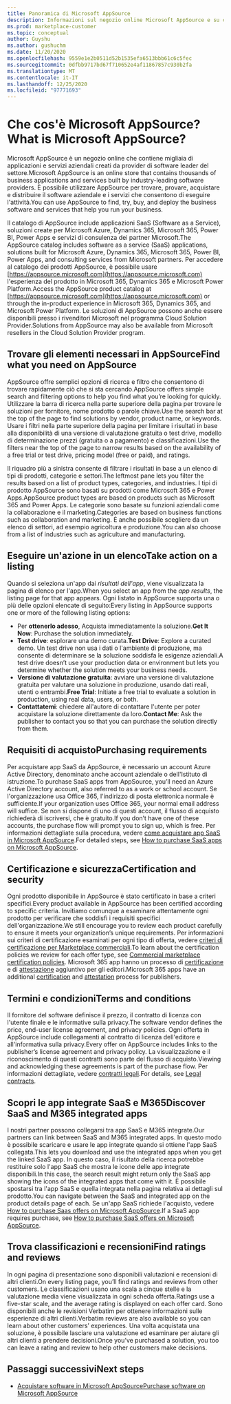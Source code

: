 ```yaml
---
title: Panoramica di Microsoft AppSource
description: Informazioni sul negozio online Microsoft AppSource e su come trovare un catalogo completo di software e soluzioni.
ms.prod: marketplace-customer
ms.topic: conceptual
author: Guyshu
ms.author: gushuchm
ms.date: 11/20/2020
ms.openlocfilehash: 9559e1e2b0511d52b1535efa6513bbb61c6c5fec
ms.sourcegitcommit: 0dfbb9717bd67f710652e4af11867857c930b2fa
ms.translationtype: MT
ms.contentlocale: it-IT
ms.lasthandoff: 12/25/2020
ms.locfileid: "97771693"
---
```

# <a name="what-is-microsoft-appsource"></a><span data-ttu-id="d6074-103">Che cos'è Microsoft AppSource?</span><span class="sxs-lookup"><span data-stu-id="d6074-103">What is Microsoft AppSource?</span></span>

<span data-ttu-id="d6074-104">Microsoft AppSource è un negozio online che contiene migliaia di applicazioni e servizi aziendali creati da provider di software leader del settore.</span><span class="sxs-lookup"><span data-stu-id="d6074-104">Microsoft AppSource is an online store that contains thousands of business applications and services built by industry-leading software providers.</span></span> <span data-ttu-id="d6074-105">È possibile utilizzare AppSource per trovare, provare, acquistare e distribuire il software aziendale e i servizi che consentono di eseguire l'attività.</span><span class="sxs-lookup"><span data-stu-id="d6074-105">You can use AppSource to find, try, buy, and deploy the business software and services that help you run your business.</span></span>

<span data-ttu-id="d6074-106">Il catalogo di AppSource include applicazioni SaaS (Software as a Service), soluzioni create per Microsoft Azure, Dynamics 365, Microsoft 365, Power BI, Power Apps e servizi di consulenza dei partner Microsoft.</span><span class="sxs-lookup"><span data-stu-id="d6074-106">The AppSource catalog includes software as a service (SaaS) applications, solutions built for Microsoft Azure, Dynamics 365, Microsoft 365, Power BI, Power Apps, and consulting services from Microsoft partners.</span></span> <span data-ttu-id="d6074-107">Per accedere al catalogo dei prodotti AppSource, è possibile usare [https://appsource.microsoft.com](https://appsource.microsoft.com) l'esperienza del prodotto in Microsoft 365, Dynamics 365 e Microsoft Power Platform.</span><span class="sxs-lookup"><span data-stu-id="d6074-107">Access the AppSource product catalog at [https://appsource.microsoft.com](https://appsource.microsoft.com) or through the in-product experience in Microsoft 365, Dynamics 365, and Microsoft Power Platform.</span></span> <span data-ttu-id="d6074-108">Le soluzioni di AppSource possono anche essere disponibili presso i rivenditori Microsoft nel programma Cloud Solution Provider.</span><span class="sxs-lookup"><span data-stu-id="d6074-108">Solutions from AppSource may also be available from Microsoft resellers in the Cloud Solution Provider program.</span></span>

## <a name="find-what-you-need-on-appsource"></a><span data-ttu-id="d6074-109">Trovare gli elementi necessari in AppSource</span><span class="sxs-lookup"><span data-stu-id="d6074-109">Find what you need on AppSource</span></span>

<span data-ttu-id="d6074-110">AppSource offre semplici opzioni di ricerca e filtro che consentono di trovare rapidamente ciò che si sta cercando.</span><span class="sxs-lookup"><span data-stu-id="d6074-110">AppSource offers simple search and filtering options to help you find what you’re looking for quickly.</span></span> <span data-ttu-id="d6074-111">Utilizzare la barra di ricerca nella parte superiore della pagina per trovare le soluzioni per fornitore, nome prodotto o parole chiave.</span><span class="sxs-lookup"><span data-stu-id="d6074-111">Use the search bar at the top of the page to find solutions by vendor, product name, or keywords.</span></span> <span data-ttu-id="d6074-112">Usare i filtri nella parte superiore della pagina per limitare i risultati in base alla disponibilità di una versione di valutazione gratuita o test drive, modello di determinazione prezzi (gratuita o a pagamento) e classificazioni.</span><span class="sxs-lookup"><span data-stu-id="d6074-112">Use the filters near the top of the page to narrow results based on the availability of a free trial or test drive, pricing model (free or paid), and ratings.</span></span>

<span data-ttu-id="d6074-113">Il riquadro più a sinistra consente di filtrare i risultati in base a un elenco di tipi di prodotti, categorie e settori.</span><span class="sxs-lookup"><span data-stu-id="d6074-113">The leftmost pane lets you filter the results based on a list of product types, categories, and industries.</span></span> <span data-ttu-id="d6074-114">I tipi di prodotto AppSource sono basati su prodotti come Microsoft 365 e Power Apps.</span><span class="sxs-lookup"><span data-stu-id="d6074-114">AppSource product types are based on products such as Microsoft 365 and Power Apps.</span></span> <span data-ttu-id="d6074-115">Le categorie sono basate su funzioni aziendali come la collaborazione e il marketing.</span><span class="sxs-lookup"><span data-stu-id="d6074-115">Categories are based on business functions such as collaboration and marketing.</span></span> <span data-ttu-id="d6074-116">È anche possibile scegliere da un elenco di settori, ad esempio agricoltura e produzione.</span><span class="sxs-lookup"><span data-stu-id="d6074-116">You can also choose from a list of industries such as agriculture and manufacturing.</span></span>

## <a name="take-action-on-a-listing"></a><span data-ttu-id="d6074-117">Eseguire un'azione in un elenco</span><span class="sxs-lookup"><span data-stu-id="d6074-117">Take action on a listing</span></span>

<span data-ttu-id="d6074-118">Quando si seleziona un'app dai _risultati dell'app_, viene visualizzata la pagina di elenco per l'app.</span><span class="sxs-lookup"><span data-stu-id="d6074-118">When you select an app from the _app results_, the listing page for that app appears.</span></span> <span data-ttu-id="d6074-119">Ogni listato in AppSource supporta una o più delle opzioni elencate di seguito:</span><span class="sxs-lookup"><span data-stu-id="d6074-119">Every listing in AppSource supports one or more of the following listing options:</span></span>

- <span data-ttu-id="d6074-120">Per **ottenerlo adesso**, Acquista immediatamente la soluzione.</span><span class="sxs-lookup"><span data-stu-id="d6074-120">**Get It Now**: Purchase the solution immediately.</span></span>
- <span data-ttu-id="d6074-121">**Test drive**: esplorare una demo curata.</span><span class="sxs-lookup"><span data-stu-id="d6074-121">**Test Drive**: Explore a curated demo.</span></span> <span data-ttu-id="d6074-122">Un test drive non usa i dati o l'ambiente di produzione, ma consente di determinare se la soluzione soddisfa le esigenze aziendali.</span><span class="sxs-lookup"><span data-stu-id="d6074-122">A test drive doesn’t use your production data or environment but lets you determine whether the solution meets your business needs.</span></span>
- <span data-ttu-id="d6074-123">**Versione di valutazione gratuita**: avviare una versione di valutazione gratuita per valutare una soluzione in produzione, usando dati reali, utenti o entrambi.</span><span class="sxs-lookup"><span data-stu-id="d6074-123">**Free Trial**: Initiate a free trial to evaluate a solution in production, using real data, users, or both.</span></span>
- <span data-ttu-id="d6074-124">**Contattatemi**: chiedere all'autore di contattare l'utente per poter acquistare la soluzione direttamente da loro.</span><span class="sxs-lookup"><span data-stu-id="d6074-124">**Contact Me**: Ask the publisher to contact you so that you can purchase the solution directly from them.</span></span>

## <a name="purchasing-requirements"></a><span data-ttu-id="d6074-125">Requisiti di acquisto</span><span class="sxs-lookup"><span data-stu-id="d6074-125">Purchasing requirements</span></span>

<span data-ttu-id="d6074-126">Per acquistare app SaaS da AppSource, è necessario un account Azure Active Directory, denominato anche account aziendale o dell'Istituto di istruzione.</span><span class="sxs-lookup"><span data-stu-id="d6074-126">To purchase SaaS apps from AppSource, you’ll need an Azure Active Directory account, also referred to as a work or school account.</span></span> <span data-ttu-id="d6074-127">Se l'organizzazione usa Office 365, l'indirizzo di posta elettronica normale è sufficiente.</span><span class="sxs-lookup"><span data-stu-id="d6074-127">If your organization uses Office 365, your normal email address will suffice.</span></span> <span data-ttu-id="d6074-128">Se non si dispone di uno di questi account, il flusso di acquisto richiederà di iscriversi, che è gratuito.</span><span class="sxs-lookup"><span data-stu-id="d6074-128">If you don’t have one of these accounts, the purchase flow will prompt you to sign up, which is free.</span></span> <span data-ttu-id="d6074-129">Per informazioni dettagliate sulla procedura, vedere [come acquistare app SaaS in Microsoft AppSource](purchase-software-appsource.md).</span><span class="sxs-lookup"><span data-stu-id="d6074-129">For detailed steps, see [How to purchase SaaS apps on Microsoft AppSource](purchase-software-appsource.md).</span></span>

## <a name="certification-and-security"></a><span data-ttu-id="d6074-130">Certificazione e sicurezza</span><span class="sxs-lookup"><span data-stu-id="d6074-130">Certification and security</span></span>

<span data-ttu-id="d6074-131">Ogni prodotto disponibile in AppSource è stato certificato in base a criteri specifici.</span><span class="sxs-lookup"><span data-stu-id="d6074-131">Every product available in AppSource has been certified according to specific criteria.</span></span> <span data-ttu-id="d6074-132">Invitiamo comunque a esaminare attentamente ogni prodotto per verificare che soddisfi i requisiti specifici dell'organizzazione.</span><span class="sxs-lookup"><span data-stu-id="d6074-132">We still encourage you to review each product carefully to ensure it meets your organization’s unique requirements.</span></span> <span data-ttu-id="d6074-133">Per informazioni sui criteri di certificazione esaminati per ogni tipo di offerta, vedere [criteri di certificazione per Marketplace commerciali](/legal/marketplace/certification-policies).</span><span class="sxs-lookup"><span data-stu-id="d6074-133">To learn about the certification policies we review for each offer type, see [Commercial marketplace certification policies](/legal/marketplace/certification-policies).</span></span> <span data-ttu-id="d6074-134">Microsoft 365 app hanno un processo di [certificazione](/microsoft-365-app-certification/docs/enterprise-app-certification-guide) e di [attestazione](/microsoft-365-app-certification/docs/enterprise-app-attestation-guide) aggiuntivo per gli editori.</span><span class="sxs-lookup"><span data-stu-id="d6074-134">Microsoft 365 apps have an additional [certification](/microsoft-365-app-certification/docs/enterprise-app-certification-guide) and [attestation](/microsoft-365-app-certification/docs/enterprise-app-attestation-guide) process for publishers.</span></span>

## <a name="terms-and-conditions"></a><span data-ttu-id="d6074-135">Termini e condizioni</span><span class="sxs-lookup"><span data-stu-id="d6074-135">Terms and conditions</span></span>

<span data-ttu-id="d6074-136">Il fornitore del software definisce il prezzo, il contratto di licenza con l'utente finale e le informative sulla privacy.</span><span class="sxs-lookup"><span data-stu-id="d6074-136">The software vendor defines the price, end-user license agreement, and privacy policies.</span></span> <span data-ttu-id="d6074-137">Ogni offerta in AppSource include collegamenti al contratto di licenza dell'editore e all'informativa sulla privacy.</span><span class="sxs-lookup"><span data-stu-id="d6074-137">Every offer on AppSource includes links to the publisher’s license agreement and privacy policy.</span></span> <span data-ttu-id="d6074-138">La visualizzazione e il riconoscimento di questi contratti sono parte del flusso di acquisto.</span><span class="sxs-lookup"><span data-stu-id="d6074-138">Viewing and acknowledging these agreements is part of the purchase flow.</span></span> <span data-ttu-id="d6074-139">Per informazioni dettagliate, vedere [contratti legali](legal-contracts.md).</span><span class="sxs-lookup"><span data-stu-id="d6074-139">For details, see [Legal contracts](legal-contracts.md).</span></span>

## <a name="discover-saas-and-m365-integrated-apps"></a><span data-ttu-id="d6074-140">Scopri le app integrate SaaS e M365</span><span class="sxs-lookup"><span data-stu-id="d6074-140">Discover SaaS and M365 integrated apps</span></span>

<span data-ttu-id="d6074-141">I nostri partner possono collegarsi tra app SaaS e M365 integrate.</span><span class="sxs-lookup"><span data-stu-id="d6074-141">Our partners can link between SaaS and M365 integrated apps.</span></span> <span data-ttu-id="d6074-142">In questo modo è possibile scaricare e usare le app integrate quando si ottiene l'app SaaS collegata.</span><span class="sxs-lookup"><span data-stu-id="d6074-142">This lets you download and use the integrated apps when you get the linked SaaS app.</span></span> <span data-ttu-id="d6074-143">In questo caso, il risultato della ricerca potrebbe restituire solo l'app SaaS che mostra le icone delle app integrate disponibili.</span><span class="sxs-lookup"><span data-stu-id="d6074-143">In this case, the search result might return only the SaaS app showing the icons of the integrated apps that come with it.</span></span> <span data-ttu-id="d6074-144">È possibile spostarsi tra l'app SaaS e quella integrata nella pagina relativa ai dettagli sul prodotto.</span><span class="sxs-lookup"><span data-stu-id="d6074-144">You can navigate between the SaaS and integrated app on the product details page of each.</span></span> <span data-ttu-id="d6074-145">Se un'app SaaS richiede l'acquisto, vedere [How to purchase Saas offers on Microsoft AppSource](purchase-software-appsource.md).</span><span class="sxs-lookup"><span data-stu-id="d6074-145">If a SaaS app requires purchase, see [How to purchase SaaS offers on Microsoft AppSource](purchase-software-appsource.md).</span></span>

## <a name="find-ratings-and-reviews"></a><span data-ttu-id="d6074-146">Trova classificazioni e recensioni</span><span class="sxs-lookup"><span data-stu-id="d6074-146">Find ratings and reviews</span></span>

<span data-ttu-id="d6074-147">In ogni pagina di presentazione sono disponibili valutazioni e recensioni di altri clienti.</span><span class="sxs-lookup"><span data-stu-id="d6074-147">On every listing page, you’ll find ratings and reviews from other customers.</span></span> <span data-ttu-id="d6074-148">Le classificazioni usano una scala a cinque stelle e la valutazione media viene visualizzata in ogni scheda offerta.</span><span class="sxs-lookup"><span data-stu-id="d6074-148">Ratings use a five-star scale, and the average rating is displayed on each offer card.</span></span> <span data-ttu-id="d6074-149">Sono disponibili anche le revisioni Verbatim per ottenere informazioni sulle esperienze di altri clienti.</span><span class="sxs-lookup"><span data-stu-id="d6074-149">Verbatim reviews are also available so you can learn about other customers’ experiences.</span></span> <span data-ttu-id="d6074-150">Una volta acquistata una soluzione, è possibile lasciare una valutazione ed esaminare per aiutare gli altri clienti a prendere decisioni.</span><span class="sxs-lookup"><span data-stu-id="d6074-150">Once you’ve purchased a solution, you too can leave a rating and review to help other customers make decisions.</span></span>

## <a name="next-steps"></a><span data-ttu-id="d6074-151">Passaggi successivi</span><span class="sxs-lookup"><span data-stu-id="d6074-151">Next steps</span></span>

- [<span data-ttu-id="d6074-152">Acquistare software in Microsoft AppSource</span><span class="sxs-lookup"><span data-stu-id="d6074-152">Purchase software on Microsoft AppSource</span></span>](purchase-software-appsource.md)

